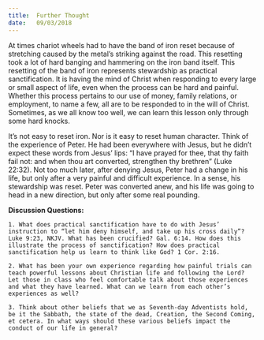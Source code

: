 ```yaml
---
title:  Further Thought
date:   09/03/2018
---
```


At times chariot wheels had to have the band of iron reset because of stretching caused by the metal’s striking against the road. This resetting took a lot of hard banging and hammering on the iron band itself. This resetting of the band of iron represents stewardship as practical sanctification. It is having the mind of Christ when responding to every large or small aspect of life, even when the process can be hard and painful. Whether this process pertains to our use of money, family relations, or employment, to name a few, all are to be responded to in the will of Christ. Sometimes, as we all know too well, we can learn this lesson only through some hard knocks.

It’s not easy to reset iron. Nor is it easy to reset human character. Think of the experience of Peter. He had been everywhere with Jesus, but he didn’t expect these words from Jesus’ lips: “I have prayed for thee, that thy faith fail not: and when thou art converted, strengthen thy brethren” (Luke 22:32). Not too much later, after denying Jesus, Peter had a change in his life, but only after a very painful and difficult experience. In a sense, his stewardship was reset. Peter was converted anew, and his life was going to head in a new direction, but only after some real pounding.

**Discussion Questions:**

`1. What does practical sanctification have to do with Jesus’ instruction to “let him deny himself, and take up his cross daily”? Luke 9:23, NKJV. What has been crucified? Gal. 6:14. How does this illustrate the process of sanctification? How does practical sanctification help us learn to think like God? 1 Cor. 2:16.`

`2. What has been your own experience regarding how painful trials can teach powerful lessons about Christian life and following the Lord? Let those in class who feel comfortable talk about those experiences and what they have learned. What can we learn from each other’s experiences as well?`

`3. Think about other beliefs that we as Seventh-day Adventists hold, be it the Sabbath, the state of the dead, Creation, the Second Coming, et cetera. In what ways should these various beliefs impact the conduct of our life in general?`
